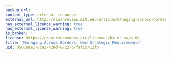 ```yaml
---
backup_url: ''
content_type: external-resource
external_url: http://sloanreview.mit.edu/article/managing-across-borders-new-strategic-requirements/
has_external_licence_warning: true
has_external_license_warning: true
is_broken: ''
license: https://creativecommons.org/licenses/by-nc-sa/4.0/
title: 'Managing Across Borders: New Strategic Requirements'
uid: 0566bae1-6c92-428d-8722-b7faf1c412fb
---
```

